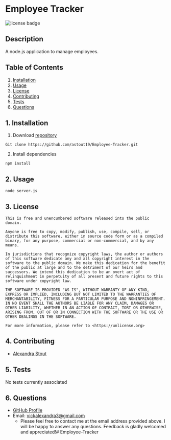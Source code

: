 
# Employee Tracker

![license badge](
      https://img.shields.io/badge/license-Unlicense-blue
      )


## Description

  A node.js application to manage employees.


## Table of Contents

  1. [Installation](#1-installation)
  2. [Usage](#2-usage)
  3. [License](#3-license)
  4. [Contributing](#4-contributing)
  5. [Tests](#5-tests)
  6. [Questions](#6-questions)


## 1. Installation

  1. Download [repository](https://github.com/astout19/Employee-Tracker.git)

	Git clone https://github.com/astout19/Employee-Tracker.git
  2. Install dependencies

	npm install


## 2. Usage

	node server.js
  

## 3. License

	This is free and unencumbered software released into the public domain.

    Anyone is free to copy, modify, publish, use, compile, sell, or
    distribute this software, either in source code form or as a compiled
    binary, for any purpose, commercial or non-commercial, and by any
    means.

    In jurisdictions that recognize copyright laws, the author or authors
    of this software dedicate any and all copyright interest in the
    software to the public domain. We make this dedication for the benefit
    of the public at large and to the detriment of our heirs and
    successors. We intend this dedication to be an overt act of
    relinquishment in perpetuity of all present and future rights to this
    software under copyright law.

    THE SOFTWARE IS PROVIDED "AS IS", WITHOUT WARRANTY OF ANY KIND,
    EXPRESS OR IMPLIED, INCLUDING BUT NOT LIMITED TO THE WARRANTIES OF
    MERCHANTABILITY, FITNESS FOR A PARTICULAR PURPOSE AND NONINFRINGEMENT.
    IN NO EVENT SHALL THE AUTHORS BE LIABLE FOR ANY CLAIM, DAMAGES OR
    OTHER LIABILITY, WHETHER IN AN ACTION OF CONTRACT, TORT OR OTHERWISE,
    ARISING FROM, OUT OF OR IN CONNECTION WITH THE SOFTWARE OR THE USE OR
    OTHER DEALINGS IN THE SOFTWARE.

    For more information, please refer to <https://unlicense.org>


## 4. Contributing

  + [Alexandra Stout](https://github.com/astout19)


## 5. Tests

  No tests currently associated


## 6. Questions

  + [GitHub Profile](https://github.com/astout19)
  + Email: vickalexandra3@gmail.com
    + Please feel free to contact me at the email address provided above.  I will be happy to answer any questions.  Feedback is gladly welcomed and appreciated!# Employee-Tracker
